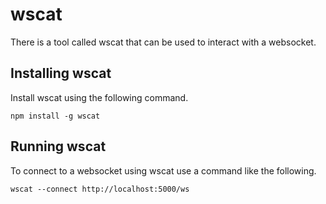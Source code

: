 # wscat
There is a tool called wscat that can be used to interact with a
websocket.

## Installing wscat
Install wscat using the following command.

    npm install -g wscat

## Running wscat
To connect to a websocket using wscat use a command like the
following.

    wscat --connect http://localhost:5000/ws
